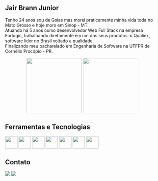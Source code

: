 ## Jair Brann Junior

Tenho 24 anos sou de Goias mas morei praticamente minha vida toda no Mato Grosso e hoje moro em Sinop - MT. <br>
Atuando há 5 anos como desenvolvedor Web Full Stack na empresa Forlogic, trabalhando diretamente em um dos seus produtos: o Qualiex, software líder no Brasil voltado a qualidade. <br>
Finalizando meu bacharelado em Engenharia de Software na UTFPR de Cornélio Procópio - PR.

<p align="center">
  <picture>
    <source
      srcset="https://github-readme-stats.vercel.app/api?username=JairBrannJunior&show_icons=true&theme=dark&hide_border=true&hide_title=true"
      media="(prefers-color-scheme: dark)"
    />
    <source
      srcset="https://github-readme-stats.vercel.app/api?username=JairBrannJunior&show_icons=true&hide_title=true"
      media="(prefers-color-scheme: light), (prefers-color-scheme: no-preference)"
    />
    <img height="180em" src="https://github-readme-stats.vercel.app/api?username=JairBrannJunior&show_icons=true&hide_border=true&hide_title=true" />
  </picture>

  <picture>
    <source
      srcset="https://github-readme-stats.vercel.app/api/top-langs/?username=JairBrannJunior&layout=compact&theme=dark&hide_border=true&hide_progress=true"
      media="(prefers-color-scheme: dark)"
    />
    <source
      srcset="https://github-readme-stats.vercel.app/api/top-langs/?username=JairBrannJunior&layout=compact&hide_progress=true"
      media="(prefers-color-scheme: light), (prefers-color-scheme: no-preference)"
    />
    <img height="180em" src="https://github-readme-stats.vercel.app/api/top-langs/?username=JairBrannJunior&layout=compact&theme=dark&hide_border=true&hide_progress=true" />
  </picture>  
</p>

## Ferramentas e Tecnologias

<div>
  <img src="https://cdn.jsdelivr.net/gh/devicons/devicon@latest/icons/angularjs/angularjs-plain.svg" width="40" height="40"/>
  <img src="https://cdn.jsdelivr.net/gh/devicons/devicon@latest/icons/microsoftsqlserver/microsoftsqlserver-original.svg" width="40" height="40"/>
  <img src="https://cdn.jsdelivr.net/gh/devicons/devicon@latest/icons/azuredevops/azuredevops-original.svg" width="40" height="40"/>
  <img src="https://cdn.jsdelivr.net/gh/devicons/devicon@latest/icons/csharp/csharp-original.svg" width="40" height="40"/>
  <img src="https://cdn.jsdelivr.net/gh/devicons/devicon@latest/icons/typescript/typescript-original.svg" width="40" height="40"/>
  <img src="https://cdn.jsdelivr.net/gh/devicons/devicon@latest/icons/dotnetcore/dotnetcore-original.svg" width="40" height="40"/>
  <img src="https://cdn.jsdelivr.net/gh/devicons/devicon@latest/icons/github/github-original.svg" width="40" height="40"/>
</div>

## Contato

<a href="mailto:jairjunior02@hotmail.com"><img src="https://img.shields.io/badge/Microsoft_Outlook-0078D4?style=for-the-badge&logo=microsoft-outlook&logoColor=white" /></a>
<a href="https://www.linkedin.com/in/jairbrannjunior/"><img src="https://img.shields.io/badge/LinkedIn-0077B5?style=for-the-badge&logo=linkedin&logoColor=white" /></a>

          
          

